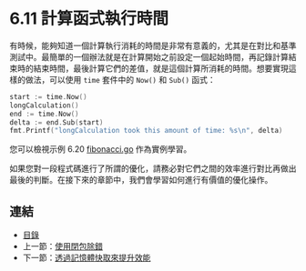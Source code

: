 # 6.11 計算函式執行時間

有時候，能夠知道一個計算執行消耗的時間是非常有意義的，尤其是在對比和基準測試中。最簡單的一個辦法就是在計算開始之前設定一個起始時間，再記錄計算結束時的結束時間，最後計算它們的差值，就是這個計算所消耗的時間。想要實現這樣的做法，可以使用 `time` 套件中的 `Now()` 和 `Sub()` 函式：

```go
start := time.Now()
longCalculation()
end := time.Now()
delta := end.Sub(start)
fmt.Printf("longCalculation took this amount of time: %s\n", delta)
```

您可以檢視示例 6.20 [fibonacci.go](examples/chapter_6/fibonacci.go) 作為實例學習。

如果您對一段程式碼進行了所謂的優化，請務必對它們之間的效率進行對比再做出最後的判斷。在接下來的章節中，我們會學習如何進行有價值的優化操作。

## 連結

- [目錄](directory.md)
- 上一節：[使用閉包除錯](06.10.md)
- 下一節：[透過記憶體快取來提升效能](06.12.md)
